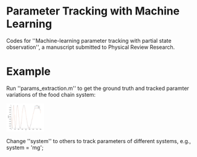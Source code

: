 # Parameter Tracking with Machine Learning
Codes for ''Machine-learning parameter tracking with partial state observation'', a manuscript submitted to Physical Review Research.

# Example

Run ''params_extraction.m'' to get the ground truth and tracked paramter variations of the food chain system:

<img src='results/foodchain.png' width='100'>

Change ''system'' to others to track parameters of different systems, e.g., system = 'mg';
